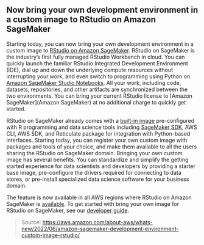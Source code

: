 ## Now bring your own development environment in a custom image to RStudio on Amazon SageMaker

Starting today, you can now bring your own development environment in a custom image to [RStudio on Amazon SageMaker](https://aws.amazon.com/blogs/aws/announcing-fully-managed-rstudio-on-amazon-sagemaker-for-data-scientists/). RStudio on SageMaker is the industry’s first fully managed RStudio Workbench in cloud. You can quickly launch the familiar RStudio Integrated Development Environment (IDE), dial up and down the underlying compute resources without interrupting your work, and even switch to programming using Python on [Amazon SageMaker Studio Notebooks](https://docs.aws.amazon.com/sagemaker/latest/dg/notebooks.html). All your work, including code, datasets, repositories, and other artifacts are synchronized between the two environments. You can bring your current RStudio license to [Amazon SageMaker](Amazon SageMaker) at no additional charge to quickly get started.

RStudio on SageMaker already comes with a [built-in image](https://docs.aws.amazon.com/sagemaker/latest/dg/rstudio-use.html#rstudio-base-image) pre-configured with R programming and data science tools including [SageMaker SDK](https://sagemaker.readthedocs.io/en/stable/index.html), AWS CLI, AWS SDK, and Reticulate package for integration with Python-based interfaces. Starting today, you can register your own custom image with packages and tools of your choice, and make them available to all the users sharing the RStudio on SageMaker domain. Bringing your own custom image has several benefits. You can standardize and simplify the getting started experience for data scientists and developers by providing a starter base image, pre-configure the drivers required for connecting to data stores, or pre-install specialized data science software for your business domain.

The feature is now available in all AWS regions where RStudio on Amazon SageMaker is [available](https://docs.aws.amazon.com/sagemaker/latest/dg/regions-quotas.html). To get started with bring your own image for RStudio on SageMaker, see our [developer guide](https://docs.aws.amazon.com/sagemaker/latest/dg/rstudio.html).

> Source: https://aws.amazon.com/about-aws/whats-new/2022/06/amazon-sagemaker-development-environment-custom-image-rstudio/